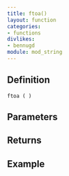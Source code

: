 ```yaml
---
title: ftoa()
layout: function
categories:
- functions
divlikes:
- bennugd
module: mod_string
---
```


## Definition

    ftoa ( )

## Parameters

## Returns

## Example
